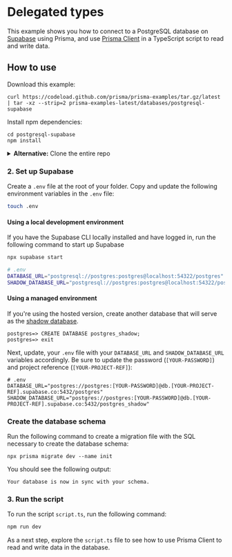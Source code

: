 # Delegated types

This example shows you how to connect to a PostgreSQL database on [Supabase](https://supabase.com/) using Prisma, and use [Prisma Client](https://www.prisma.io/client) in a TypeScript script to read and write data.

## How to use

Download this example:

```
curl https://codeload.github.com/prisma/prisma-examples/tar.gz/latest | tar -xz --strip=2 prisma-examples-latest/databases/postgresql-supabase
```

Install npm dependencies:
```
cd postgresql-supabase
npm install
```

<details><summary><strong>Alternative:</strong> Clone the entire repo</summary>

Clone this repository:

```
git clone git@github.com:prisma/prisma-examples.git --depth=1
```

Install npm dependencies:

```
cd prisma-examples/databases/postgresql-supabase
npm install
```
</details>

### 2. Set up Supabase


Create a `.env` file at the root of your folder. Copy and update the following environment variables in the `.env` file:


```sh
touch .env
```

#### Using a local development environment

If you have the Supabase CLI locally installed and have logged in, run the following command to start up Supabase

```sh
npx supabase start
```

```sh
# .env
DATABASE_URL="postgresql://postgres:postgres@localhost:54322/postgres"
SHADOW_DATABASE_URL="postgresql://postgres:postgres@localhost:54322/postgres_shadow"
```

#### Using a managed environment

If you're using the hosted version, create another database that will serve as the [shadow database](https://www.prisma.io/docs/concepts/components/prisma-migrate/shadow-database#cloud-hosted-shadow-databases-must-be-created-manually).

```
postgres=> CREATE DATABASE postgres_shadow;
postgres=> exit
```

Next, update, your `.env` file with your `DATABASE_URL` and `SHADOW_DATABASE_URL` variables accordingly. Be sure to update the password (`[YOUR-PASSWORD]`) and project reference (`[YOUR-PROJECT-REF]`):
 
```
# .env
DATABASE_URL="postgres://postgres:[YOUR-PASSWORD]@db.[YOUR-PROJECT-REF].supabase.co:5432/postgres"
SHADOW_DATABASE_URL="postgres://postgres:[YOUR-PASSWORD]@db.[YOUR-PROJECT-REF].supabase.co:5432/postgres_shadow"
```

### Create the database schema

Run the following command to create a migration file with the SQL necessary to create the database schema:

```
npx prisma migrate dev --name init
```

You should see the following output:

```
Your database is now in sync with your schema.
```

### 3. Run the script

To run the script `script.ts`, run the following command: 

```bash
npm run dev
```

As a next step, explore the `script.ts` file to see how to use Prisma Client to read and write data in the database.